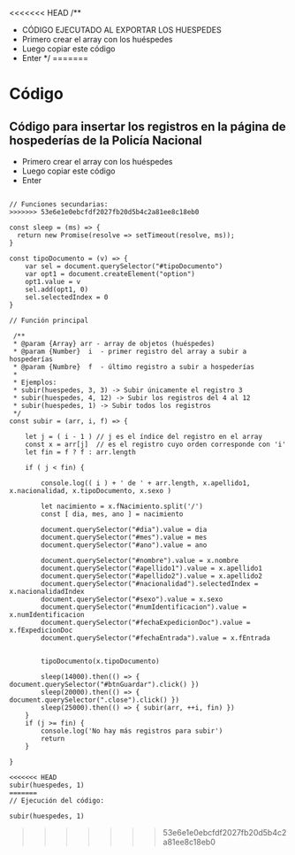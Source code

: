 <<<<<<< HEAD
/**
 * CÓDIGO EJECUTADO AL EXPORTAR LOS HUESPEDES
 * Primero crear el array con los huéspedes
 * Luego copiar este código
 * Enter
 */
=======
# Código
## Código para insertar los registros en la página de hospederías de la Policía Nacional

  - Primero crear el array con los huéspedes
  - Luego copiar este código
  - Enter


```

// Funciones secundarias:
>>>>>>> 53e6e1e0ebcfdf2027fb20d5b4c2a81ee8c18eb0

const sleep = (ms) => {
  return new Promise(resolve => setTimeout(resolve, ms));
}

const tipoDocumento = (v) => {
	var sel = document.querySelector("#tipoDocumento")
	var opt1 = document.createElement("option")
	opt1.value = v
	sel.add(opt1, 0)
	sel.selectedIndex = 0
}

// Función principal

 /**
 * @param {Array} arr - array de objetos (huéspedes)
 * @param {Number}  i  - primer registro del array a subir a hospederías
 * @param {Numbre}  f  - último registro a subir a hospederías
 *
 * Ejemplos:
 * subir(huespedes, 3, 3) -> Subir únicamente el registro 3
 * subir(huespedes, 4, 12) -> Subir los registros del 4 al 12
 * subir(huespedes, 1) -> Subir todos los registros
 */
const subir = (arr, i, f) => {

	let j = ( i - 1 ) // j es el índice del registro en el array
	const x = arr[j]  // es el registro cuyo orden corresponde con 'i'
	let fin = f ? f : arr.length
	
	if ( j < fin) {
	
		console.log(( i ) + ' de ' + arr.length, x.apellido1, x.nacionalidad, x.tipoDocumento, x.sexo )

		let nacimiento = x.fNacimiento.split('/')
		const [ dia, mes, ano ] = nacimiento

		document.querySelector("#dia").value = dia
		document.querySelector("#mes").value = mes
		document.querySelector("#ano").value = ano

		document.querySelector("#nombre").value = x.nombre
		document.querySelector("#apellido1").value = x.apellido1
		document.querySelector("#apellido2").value = x.apellido2
		document.querySelector("#nacionalidad").selectedIndex = x.nacionalidadIndex
		document.querySelector("#sexo").value = x.sexo
		document.querySelector("#numIdentificacion").value = x.numIdentificacion
		document.querySelector("#fechaExpedicionDoc").value = x.fExpedicionDoc
		document.querySelector("#fechaEntrada").value = x.fEntrada


		tipoDocumento(x.tipoDocumento)

		sleep(14000).then(() => { document.querySelector("#btnGuardar").click() })
		sleep(20000).then(() => { document.querySelector(".close").click() })
		sleep(25000).then(() => { subir(arr, ++i, fin) })
	}
	if (j >= fin) {
		console.log('No hay más registros para subir')
		return
	}
	
}

<<<<<<< HEAD
subir(huespedes, 1)
=======
// Ejecución del código:

subir(huespedes, 1)
```
>>>>>>> 53e6e1e0ebcfdf2027fb20d5b4c2a81ee8c18eb0
